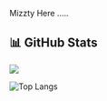 Mizzty Here .....

## 📊 GitHub Stats
<picture>
  <source
    srcset="https://github-readme-stats.vercel.app/api?username=mizzty&show_icons=true&theme=dark"
    media="(prefers-color-scheme: dark)"
  />
  <source
    srcset="https://github-readme-stats.vercel.app/api?username=mizzty&show_icons=true"
    media="(prefers-color-scheme: light), (prefers-color-scheme: no-preference)"
  />
  <img src="https://github-readme-stats.vercel.app/api?username=mizzty&show_icons=true" />
</picture>

![Top Langs](https://github-readme-stats.vercel.app/api/top-langs/?username=mizzty&size_weight=0.5&count_weight=0.5)
